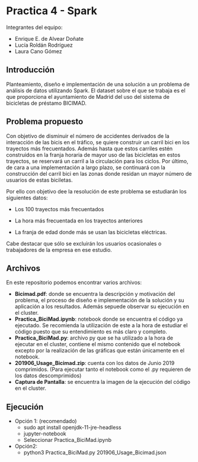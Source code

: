 # Practica 4 - Spark

Integrantes del equipo:

  - Enrique E. de Alvear Doñate
  - Lucía Roldán Rodríguez
  - Laura Cano Gómez

## Introducción
Planteamiento, diseño e implementación de una solución a un problema de análisis de datos utilizando Spark. El dataset sobre el que se trabaja es el que proporciona el ayuntamiento de Madrid del uso del sistema de bicicletas de préstamo BICIMAD. 


## Problema propuesto

Con objetivo de disminuir el número de accidentes derivados de la interacción de las bicis en el tráfico, se quiere construir un carril bici en los trayectos más frecuentados. Además hasta que estos carriles estén construidos en la franja horaria de mayor uso de las bicicletas en estos trayectos, se reservará un carril a la circulación para los ciclos. Por último, de cara a una implementación a largo plazo, se continuará con la construcción del carril bici en las zonas donde residan un mayor número de usuarios de estas biciletas.

Por ello con objetivo dee la resolución de este problema se estudiarán los siguientes datos:

  - Los 100  trayectos más frecuentados

  - La hora más frecuentada en los trayectos anteriores

  - La franja de edad donde más se usan las bicicletas eléctricas.

Cabe destacar que sólo se excluirán los usuarios ocasionales o trabajadores de la empresa en ese estudio.

## Archivos
En este repositorio podemos encontrar varios archivos:
 - **Bicimad.pdf**: donde se encuentra la descripción y motivación del problema, el proceso de diseño e implementación de la solución y su aplicación a los resultados. Además sepuede observar su ejecución en el cluster.
 - **Practica_BiciMad.ipynb**: notebook donde se encuentra el código ya ejecutado. Se recomienda la utilización de este a la hora de estudiar el código puesto que su entendimiento es más claro y completo.
 - **Practica_BiciMad.py**: archivo py que se ha utilizado a la hora de ejecutar en el cluster, contiene el mismo contenido que el notebook excepto por la realización de las gráficas que están únicamente en el notebook. 
 - **201906_Usage_Bicimad.zip**: cuenta con los datos de Junio 2019 comprimidos. (Para ejecutar tanto el notebook como el .py requieren de los datos descomprimidos)
 - **Captura de Pantalla**: se encuentra la imagen de la ejecución del código en el cluster.
 
 ## Ejecución
  - Opción 1: (recomendado)
      - sudo apt install openjdk-11-jre-headless
      - jupyter-notebook
      - Seleccionar Practica_BiciMad.ipynb
  - Opción2:
      - python3 Practica_BiciMad.py 201906_Usage_Bicimad.json




 


